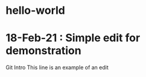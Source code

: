 # hello-world
# 18-Feb-21 : Simple edit for demonstration
Git Intro
This line is an example of an edit
